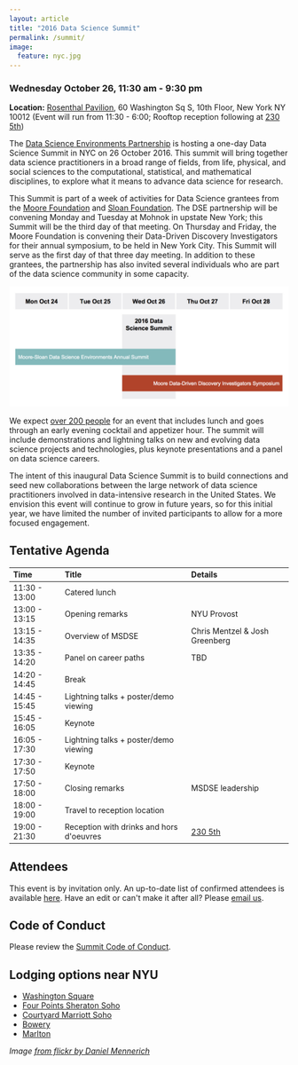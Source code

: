 ```yaml
---
layout: article
title: "2016 Data Science Summit"
permalink: /summit/
image:
  feature: nyc.jpg 
---
```


### Wednesday October 26, 11:30 am - 9:30 pm

**Location:** [Rosenthal Pavilion](https://www.nyu.edu/community/conference-event-services/facilities/large/rosenthal-pavilion.html), 60 Washington Sq S, 10th Floor, New York NY 10012 (Event will run from 11:30 - 6:00; Rooftop reception following at [230 5th](http://www.230-fifth.com/))

The [Data Science Environments Partnership](/about) is hosting a one-day Data Science Summit in NYC on 26 October 2016. This summit will bring together data science practitioners in a broad range of fields, from life, physical, and social sciences to the computational, statistical, and mathematical disciplines, to explore what it means to advance data science for research.

This Summit is part of a week of activities for Data Science grantees from the [Moore Foundation](http://www.moore.org) and [Sloan Foundation](http://sloan.org). The DSE partnership will be convening Monday and Tuesday at Mohnok in upstate New York; this Summit will be the third day of that meeting. On Thursday and Friday, the Moore Foundation is convening their Data-Driven Discovery Investigators for their annual symposium, to be held in New York City. This Summit will serve as the first day of that three day meeting. In addition to these grantees, the partnership has also invited several individuals who are part of the data science community in some capacity.

![week pic](/images/week.jpg)


We expect [over 200 people](https://github.com/DDD-Moore/dse/blob/master/wed-summit-attendees.csv) for an event that includes lunch and goes through an early evening cocktail and appetizer hour. The summit will include demonstrations and lightning talks on new and evolving data science projects and technologies, plus keynote presentations and a panel on data science careers.

The intent of this inaugural Data Science Summit is to build connections and seed new collaborations between the large network of data science practitioners involved in data-intensive research in the United States. We envision this event will continue to grow in future years, so for this initial year, we have limited the number of invited participants to allow for a more focused engagement. 

## Tentative Agenda

|Time |Title |Details|
| :----------- | :----------------- | :--------|
|11:30 - 13:00 |Catered lunch| |
|13:00 - 13:15 |Opening remarks|NYU Provost|
|13:15 - 14:35 |Overview of MSDSE|Chris Mentzel & Josh Greenberg|
|13:35 - 14:20 |Panel on career paths|TBD |
|14:20 - 14:45 |Break| |
|14:45 - 15:45 |Lightning talks + poster/demo viewing| |
|15:45 - 16:05 |Keynote| |
|16:05 - 17:30 |Lightning talks + poster/demo viewing| |
|17:30 - 17:50 |Keynote| |
|17:50 - 18:00 |Closing remarks|MSDSE leadership |
|18:00 - 19:00|Travel to reception location|
|19:00 - 21:30|Reception with drinks and hors d'oeuvres | [230 5th](http://www.230-fifth.com/)|

## Attendees

This event is by invitation only. An up-to-date list of confirmed attendees is available [here](https://github.com/DDD-Moore/dse/blob/master/wed-summit-attendees.csv). Have an edit or can't make it after all? Please [email us](mailto:carlystrasser@gmail.com).

## Code of Conduct

Please review the [Summit Code of Conduct](https://github.com/DDD-Moore/dse/blob/master/code-of-conduct.md).

## Lodging options near NYU

* [Washington Square](http://washingtonsquarehotel.com/)
* [Four Points Sheraton Soho](http://www.fourpointssohovillage.com/)
* [Courtyard Marriott Soho](http://www.marriott.com/hotels/travel/nycmt-courtyard-new-york-manhattan-soho/)
* [Bowery](http://www.theboweryhotel.com/)
* [Marlton](http://marltonhotel.com/) 

<!-- ### Confirmed Invited Guests

| Name | Affiliation | 
| :----------- | :----------------- |
|Flip Korn|Google |
|Wade Shen|DARPA|
|Daniel Goroff |Sloan Foundation|
|Mark Cullen|Stanford University|
|Jim Kurose |National Science Foundation|
|Jeffrey Brock | Brown University|
|Ugur Cetintemel | Brown University|
|Mike Franklin | University of California, Berkeley|
|Andrew Gelman | Columbia University|
|Amber Boehnlein | Department of Energy|
|Meredith McPhail | Arnold Foundation |
|Ashley Zauderer | Templeton Foundation |
|Huy Vo |City University of New York|
|Meredith Lee | UC Berkeley|
|Michael Stebbins | Arnold Foundation |
|Stuart Feldman | Schmidt Philanthropies|
|Stuart Buck | Arnold Foundation|
|Richard Wilder | Gates Foundation|
|Guido Gerig |New York University |
|Maria Zemankova | National Science Foundation|
|Andrew Hill |CartoDB |
|Chris Wiggins|New York Times & Columbia University  |
|Justin Hendrix |New York City Media Lab|
|James Hetherington |University College London|
|Arfon Smith | GitHub |
|Holly Bik | New York University|
|Elizabeth Bruce|Massachusetts Institute of Technology |
|Merce Crosas | Harvard University|
|Vasant Honavar| Penn State University|
|Alex Chohlas-Wood |New York Police Department|
|David Spergel | Princeton University |
|Alex Szalay |Johns Hopkins University|
|Susan Davidson |University of Pennsylvania |
|Enrico	Bertini |New York University|
|Jeremy	Freeman |Janelia Research Campus|
|Tracy Teal |Data Carpentry|
|Divesh	Srivastava|AT&T Research|
|Brian Granger |Project Jupyter & CalPoly|
|Kerstin Kleese Van Dam | Brookhaven National Laboratory|
|Robert	Brunner |University of Illinois Urbana-Champaign |
|Rumi Chunara |New York University |
|Chaitanya Baru |National Science Foundation|
|Lenny Teytelman | Protocols.io|
|Giuseppe Longo |CNRS (Le Centre national de la Recherche Scientifique) |
|Carl Lagoze| University of Michigan|
|Meredith Broussard|New York University|
|Elliott Shore |Association of Research Libraries|
|Kathleen McKeown|Columbia University|
|Debra Perez|Moore Foundation|
|Chid Apte|IBM|
|Lesley Park|Stanford University|
|David Robinson |Stack Overflow|
|Julia Metzner |Moore Foundation|
|Debra Williams|Pearson|
|Joe Hand |Dat|
|Kunihiko Niwa|Japan Science and Technology|
|Alyssa Goodman|Harvard|
|Jonathan Cornelissen	|Data Camp|
|Dan Katz|University of Illinois|
|Christian Borgs|Microsoft Research|
|Jennifer Chayes|Microsoft Research|
|Sharon Gillett|Microsoft Research|

### Moore Data-Driven Discovery Investigators & Lab Members

| Name | Affiliation | 
| :----------- | :----------------- |
|Joshua Bloom	|University of California Berkeley  |
|Titus Brown	|University of California Davis|
|Casey Greene	|University of Pennsylvania |
|Carl Kingsford	|Carnegie Mellon University|
|Laurel Larsen	|University of California Berkeley|
|Chris Re	|Stanford University|
|Kim Reynolds	|University of Texas Southwestern Medical Center|
|Amit Singer	|Princeton University|
|Matthew Stephens	|University of Chicago|
|Blair Sullivan	|North Carolina State University|
|Matthew Turk	|University of Illinois Urbana-Champaign|
|Laura Waller	|University of California Berkeley|
|Ethan White	|University of Florida|
|Daniel Himmelstein|University of Pennsylvania|
|Roy Lederman|Princeton University|
|Li-Hao Yeh| University of California Berkeley|
|Brett Naul | University of California Berkeley|
|Meagan Lang | University of Illinois Urbana-Champaign|
|Molly Van Gordon |University of California Berkeley|
|Gao Wang |University of Chicago|
|Camille Scott |University of California Davis|
|Guillaume Marcais|Carnegie Mellon University|
|Alexander Ratner|Stanford University|
|Judith Boldt|UT Southwestern Medical Center|
|Michael O'Brien|North Carolina State University|
|Kristina Riemer|University of Florida|
|Gregory Way|University of Pennsylvania|
|Arvind Satyanarayan|Stanford University|

### Confirmed Data Science Environment Attendees

| Name | Affiliation | 
| :----------- | :----------------- |
|	Andreas Mueller	|	New York University	|
|	Andrew Guess	|	New York University	|
|	Arthur Spirling	|	New York University	|
|	Brian McFee	|	New York University	|
|	Daniela Huppenkothen	|	New York University	|
|	Kathleen Zichy	|	New York University	|
|	Kevin Munger	|	New York University	|
|	Mik Laver	|	New York University	|
|	Nathaniel Beck	|	New York University	|
|	Roy Lowrance	|	New York University	|
|	Sam Bowman	|	New York University	|
|	Sunandan Chakraborty	|	New York University	|
|	Todd Gureckis	|	New York University	|
|	Vicky Steeves	|	New York University	|
|	Yann LeCun	|	New York University	|
|Juliana Freire|New York University |
|	Bowen Yu	|	New York University	|
|	Brenden Lake	|	New York University	|
|	Bruno Goncalves	|	New York University	|
|	Carlos Fernandez-Granda	|	New York University	|
|	David Hogg	|	New York University	|
|	Emily Mathis	|	New York University	|
|	Jonathan Nagler	|	New York University	|
|	Laura Noren	|	New York University	|
|	Remi Rampin	|	New York University	|
|	Roger Kingsepp	|	New York University	|
|	Rumi Chunara	|	New York University	|
|	Vasant Dhar	|	New York University	|
|	Ying Lu	|	New York University	|
|	Heiko Mueller	|	New York University	|
|	Stefan Karpinski	|	New York University	|
|	Fernando Chirigati	|	New York University	|
|	Afonso Bandeira	|	New York University	|
|	Ali Ferguson	|	University of California at Berkeley	|
|	Carl Boettiger	|	University of California at Berkeley	|
|	Chihoko Cullens	|	University of California at Berkeley	|
|	Cyrus Dioun	|	University of California at Berkeley	|
|	Dan Hammer	|	University of California at Berkeley	|
|	Daniela Ushizima	|	University of California at Berkeley	|
|	Deb Agarwal	|	University of California at Berkeley	|
|	Erik Mitchell	|	University of California at Berkeley	|
|	Fernando Perez	|	University of California at Berkeley	|
|	Garret Christensen	|	University of California at Berkeley	|
|	Harald Frey	|	University of California at Berkeley	|
|	Jamie Whitacre	|	University of California at Berkeley	|
|	Jasmine Nirody	|	University of California at Berkeley	|
|	Jey Kottalam	|	University of California at Berkeley	|
|	Kevin Koy	|	University of California at Berkeley	|
|	Karthik Ram	|	University of California at Berkeley	|
|	Kellie Ottoboni	|	University of California at Berkeley	|
|	Kyle Barbary	|	University of California at Berkeley	|
|	Nathaniel Smith	|	University of California at Berkeley	|
|	Neil Davies	|	University of California at Berkeley	|
|	Nick Swanson-Hysell	|	University of California at Berkeley	|
|	Stefan van der Walt	|	University of California at Berkeley	|
|	Stuart Geiger	|	University of California at Berkeley	|
|	Peter Nugent	|	University of California at Berkeley	|
|	Nick Adams	|	University of California at Berkeley	|
|	Robert Nadeau	|	University of California at Berkeley	|
|	Anthony Suen	|	University of California at Berkeley	|
|	Fatma Imamoglu	|	University of California at Berkeley	|
|	Rebecca Barter	|	University of California at Berkeley	|
|	Nelle Varoquaux	|	University of California at Berkeley	|
|	Orianna DeMasi	|	University of California at Berkeley	|
|	Dmitriy Morozov	|	University of California at Berkeley	|
|	Laura Nelson	|	University of California at Berkeley	|
|	Chris Holdgraf	|	University of California at Berkeley	|
|	Alexandra Paxton	|	University of California at Berkeley	|
|	Saul Perlmutter	|	University of California at Berkeley	|
|	Alexander Franks	|	University of Washington	|
|	Ariel Rokem	|	University of Washington	|
|	Bernease Herman	|	University of Washington	|
|	Dave Beck	|	University of Washington	|
|	Dongfang Zhao	|	University of Washington	|
|	Eurika Kaiser	|	University of Washington	|
|	Jacob Schreiber	|	University of Washington	|
|	Jenny Muilenburg	|	University of Washington	|
|	Jes Ford	|	University of Washington	|
|	Jevin West	|	University of Washington	|
|	Jose Manuel MAGALLANES	|	University of Washington	|
|	Joseph Hellerstein	|	University of Washington	|
|	Magdalena Balazinska	|	University of Washington	|
|	Michael Beyeler	|	University of Washington	|
|	Rahul Biswas	|	University of Washington	|
|	Thaisa Way	|	University of Washington	|
|	Tyler McCormick	|	University of Washington	|
|	Werner Stuetzle	|	University of Washington	|
|	Xiaofeng Meng	|	University of Washington	|
|	Yi Cao	|	University of Washington	|
|Micaela Parker |University of Washington |
|Sarah Stone|University of Washington|
|Ed	Lazowska|University of Washington|
|	Allison Smith	|	University of Washington	|
|	Andrew Connolly	|	University of Washington	|
|	Anissa Tanweer	|	University of Washington	|
|	Rob Fatland	|	University of Washington	|
|	Serena Liu	|	University of Washington	|
|	Xin Ru (Nancy) Wang	|	University of Washington	|
|	Bryna Hazelton	|	University of Washington	|
|	Vaughn Iverson	|	University of Washington	|
|	Thiago Costa	|	University of Washington	|
|	Valentina Staneva	|	University of Washington	|
|	Jesse Piedford	|	University of Washington	|
|	Robin Brooks	|	University of Washington	|
|	Jenny Muilenburg	|	University of Washington	|
|	Mario Juric	|	University of Washington	|
|	Bill Howe	|	University of Washington	|
-->

_Image [from flickr by Daniel Mennerich](https://www.flickr.com/photos/danielmennerich/5738689951)_
